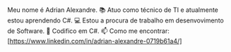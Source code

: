 Meu nome é Adrian Alexandre.
📚 Atuo como técnico de TI e atualmente estou aprendendo C#.
💻 Estou a procura de trabalho em desenvovimento de Software.
💾 Codifico em C#.
📫 Como me encontrar: [https://www.linkedin.com/in/adrian-alexandre-0719b61a4/]
